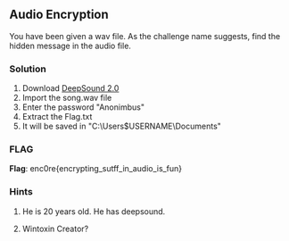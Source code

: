 ## Audio Encryption
You have been given a wav file. As the challenge name suggests,
find the hidden message in the audio file.

### Solution
1.  Download [DeepSound 2.0 ](http://jpinsoft.net/deepsound/download.aspx)
2.  Import the song.wav file
3.  Enter the password "Anonimbus"
4.  Extract the Flag.txt
5.  It will be saved in "C:\Users\$USERNAME\Documents"

### FLAG
**Flag**: enc0re{encrypting_sutff_in_audio_is_fun}

### Hints

1.  He is 20 years old. He has deepsound.

2.  Wintoxin Creator?
